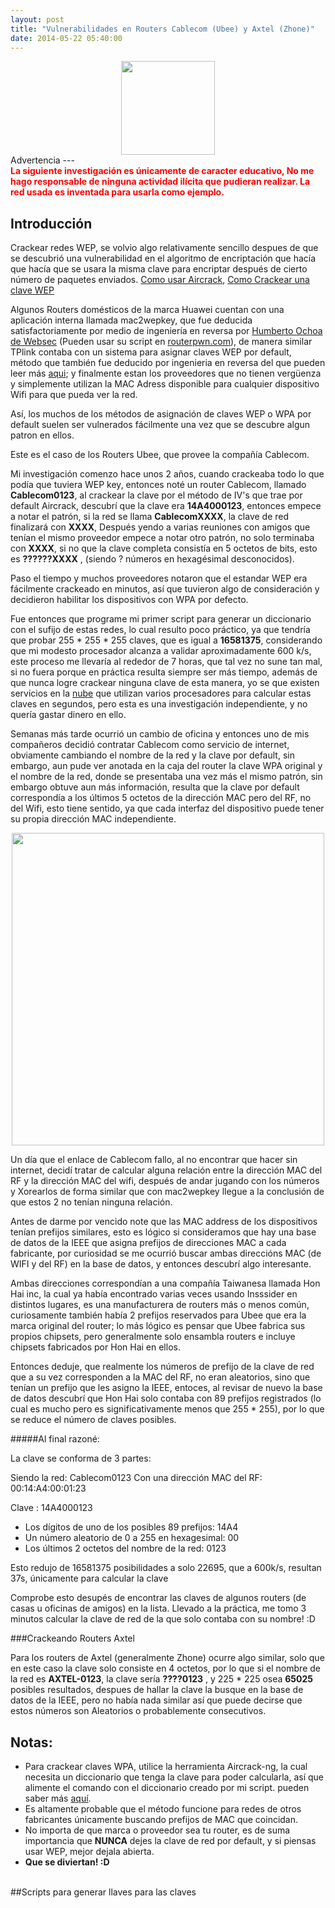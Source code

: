 ```yaml
---
layout: post
title: "Vulnerabilidades en Routers Cablecom (Ubee) y Axtel (Zhone)"
date: 2014-05-22 05:40:00
---
```

<div style="text-align:center">
	<img src="https://lh4.googleusercontent.com/-EddI_LXwxE0/U351ih6jr4I/AAAAAAAAHFA/gnM7I-hFX3o/w285-h507-no/IMG_20140522_105405500_HDR.jpg" style="width:150px;">
</div>
Advertencia
---
<div style="color:red;font-weight:bold;">
La siguiente investigación es únicamente de caracter educativo, No me hago responsable de ninguna actividad ilícita que pudieran realizar. La red usada es inventada para usarla como ejemplo.
</div>


Introducción
---

Crackear redes WEP, se volvio algo relativamente sencillo despues de que se descubrió una vulnerabilidad en el algoritmo de encriptación que hacía que hacía que se usara la misma clave para encriptar después de cierto número de paquetes enviados.
[Como usar Aircrack](http://www.aircrack-ng.org/doku.php?id=es:aircrack-ng#aproximacion_general_para_crackear_claves_wep), [Como Crackear una clave WEP](http://www.aircrack-ng.org/doku.php?id=simple_wep_crack)


Algunos Routers domésticos de la marca Huawei cuentan con una aplicación interna llamada mac2wepkey, que fue deducida satisfactoriamente por medio de ingeniería en reversa por [Humberto Ochoa de Websec](http://www.websec.mx/blog/ver/mac2wepkey_huawei) (Pueden usar su script en [routerpwn.com](http://routerpwn.com/#huawei)), de manera similar TPlink contaba con un sistema para asignar claves WEP por default, método que también fue deducido por ingenieria en reversa del que pueden leer más [aqui](http://www.dragonjar.org/vulnerabilidad-en-routers-thomson-a-fondo.xhtml); y finalmente estan los proveedores que no tienen vergüenza y simplemente utilizan la MAC Adress disponible para cualquier dispositivo Wifi para que pueda ver la red.


Así, los muchos de los métodos de asignación de claves WEP o WPA por default suelen ser vulnerados fácilmente una vez que se descubre algun patron en ellos.


Este es el caso de los Routers Ubee, que provee la compañía Cablecom.


Mi investigación comenzo hace unos 2 años, cuando crackeaba todo lo que podía que tuviera WEP key, entonces noté un router Cablecom, llamado **Cablecom0123**, al crackear la clave por el método de IV's que trae por default Aircrack, descubrí que la clave era **14A4000123**, entonces empece a notar el patrón, si la red se llama **CablecomXXXX**, la clave de red finalizará con **XXXX**, Después yendo a varias reuniones con amigos que tenían el mismo proveedor empece a notar otro patrón, no solo terminaba con **XXXX**, si no que la clave completa consistía en 5 octetos de bits, esto es **??????XXXX** , (siendo ? números en hexagésimal desconocidos).


Paso el tiempo y muchos proveedores notaron que el estandar WEP era fácilmente crackeado en minutos, así que tuvieron algo de consideración y decidieron habilitar los dispositivos con WPA por defecto.


Fue entonces que programe mi primer script para generar un diccionario con el sufijo de estas redes, lo cual resulto poco práctico, ya que tendría que probar 255 * 255 * 255 claves, que es igual a **16581375**, considerando que mi modesto procesador alcanza a validar aproximadamente 600 k/s, este proceso me llevaría al rededor de 7 horas, que tal vez no sune tan mal, si no fuera porque en práctica resulta siempre ser más tiempo, además de que nunca logre crackear ninguna clave de esta manera, yo se que existen servicios en la [nube](https://www.cloudcracker.com/) que utilizan varios procesadores para calcular estas claves en segundos, pero esta es una investigación independiente, y no quería gastar dinero en ello.


Semanas más tarde ocurrió un cambio de oficina y entonces uno de mis compañeros decidió contratar Cablecom como servicio de internet, obviamente cambiando el nombre de la red y la clave por default, sin embargo, aun pude ver anotada en la caja del router la clave WPA original y el nombre de la red, donde se presentaba una vez más el mismo patrón, sin embargo obtuve aun más información, resulta que la clave por default correspondía a los últimos 5 octetos de la dirección MAC pero del RF, no del Wifi, esto tiene sentido, ya que cada interfaz del dispositivo puede tener su propia dirección MAC independiente.


<div style="text-align:center">
	<img src="https://lh6.googleusercontent.com/-u0Q8T8LKf0A/U352w0evFvI/AAAAAAAAHFs/gGGelewKFrI/w877-h493-no/IMG_20140522_105426290.jpg" style="width:500px;">
</div>

Un día que el enlace de Cablecom fallo, al no encontrar que hacer sin internet, decidí tratar de calcular alguna relación entre la dirección MAC del RF y la dirección MAC del wifi, después de andar jugando con los números y Xorearlos de forma similar que con mac2wepkey llegue a la conclusión de que estos 2 no tenían ninguna relación.
<br />

Antes de darme por vencido note que las MAC address de los dispositivos tenían prefijos similares, esto es lógico si consideramos que hay una base de datos de la IEEE que asigna prefijos de direcciones MAC a cada fabricante, por curiosidad se me ocurrió buscar ambas direccións MAC (de WIFI y del RF) en la base de datos, y entonces descubrí algo interesante.
<br />

Ambas direcciones correspondían a una compañía Taiwanesa llamada Hon Hai inc, la cual ya había encontrado varias veces usando Insssider en distintos lugares, es una manufacturera de routers más o menos común, curiosamente también había 2 prefijos reservados para Ubee que era la marca original del router; lo más lógico es pensar que Ubee fabrica sus propios chipsets, pero generalmente solo ensambla routers e incluye chipsets fabricados por Hon Hai en ellos.
<br />

Entonces deduje, que realmente los números de prefijo de la clave de red que a su vez corresponden a la MAC del RF, no eran aleatorios, sino que tenían un prefijo que les asigno la IEEE, entoces, al revisar de nuevo la base de datos descubrí que Hon Hai solo contaba con 89 prefijos registrados (lo cual es mucho pero es significativamente menos que 255 * 255), por lo que se reduce el número de claves posibles.
<br />

#####Al final razoné:

La clave se conforma de 3 partes:

Siendo la red: Cablecom0123
Con una dirección MAC del RF:  00:14:A4:00:01:23


Clave : 	 14A4000123

- Los dígitos de uno de los posibles 89 prefijos: 14A4
- Un número aleatorio de 0 a 255 en hexagesimal:  00
- Los últimos 2 octetos del nombre de la red:     0123

Esto redujo de 16581375 posibilidades a solo 22695, que a 600k/s, resultan 37s, únicamente para calcular la clave

Comprobe esto desupés de encontrar las claves de algunos routers (de casas u oficinas de amigos) en la lista.
Llevado a la práctica, me tomo 3 minutos calcular la clave de red de la que solo contaba con su nombre! :D

###Crackeando Routers Axtel

Para los routers de Axtel (generalmente Zhone) ocurre algo similar, solo que en este caso la clave solo consiste en 4 octetos, por lo que si el nombre de la red es **AXTEL-0123**, la clave sería **????0123** , y 225 * 225 osea **65025** posibles resultados, despues de hallar la clave la busque en la base de datos de la IEEE, pero no había nada similar así que puede decirse que estos números son Aleatorios o probablemente consecutivos.

Notas:
---
- Para crackear claves WPA, utilice la herramienta Aircrack-ng, la cual necesita un diccionario que tenga la clave para poder calcularla, así que alimente el comando con el diccionario creado por mi script. pueden saber más [aquí](http://www.aircrack-ng.org/doku.php?id=cracking_wpa).
- Es altamente probable que el método funcione para redes de otros fabricantes únicamente buscando prefijos de MAC que coincidan.
- No importa de que marca o proveedor sea tu router, es de suma importancia que **NUNCA** dejes la clave de red por default, y si piensas usar WEP, mejor dejala abierta.
- **Que se diviertan! :D**

<br />
##Scripts para generar llaves para las claves
<br />
<script src="https://gist.github.com/Mackaber/9f506ff2b0ffab1ce558.js"></script>


